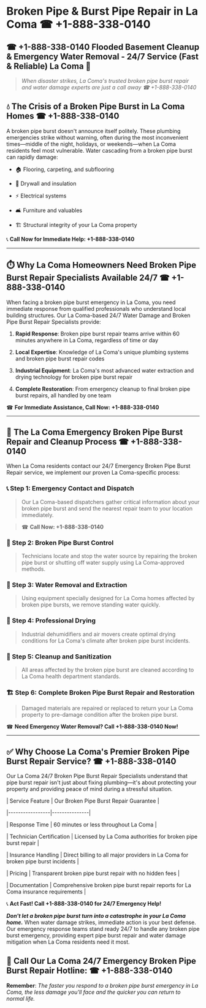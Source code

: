 # Broken Pipe & Burst Pipe Repair in La Coma ☎ +1-888-338-0140  
## ☎ +1-888-338-0140 Flooded Basement Cleanup & Emergency Water Removal - 24/7 Service (Fast & Reliable) La Coma 🚨  

> *When disaster strikes, La Coma's trusted broken pipe burst repair and water damage experts are just a call away ☎ +1-888-338-0140*  

## 💧 The Crisis of a Broken Pipe Burst in La Coma Homes ☎ +1-888-338-0140  

A broken pipe burst doesn't announce itself politely. These plumbing emergencies strike without warning, often during the most inconvenient times—middle of the night, holidays, or weekends—when La Coma residents feel most vulnerable. Water cascading from a broken pipe burst can rapidly damage:  

* 🏠 Flooring, carpeting, and subflooring  
* 🧱 Drywall and insulation  
* ⚡ Electrical systems  
* 🛋️ Furniture and valuables  
* 🏗️ Structural integrity of your La Coma property  

📞 **Call Now for Immediate Help: +1-888-338-0140**  

---  

## ⏱️ Why La Coma Homeowners Need Broken Pipe Burst Repair Specialists Available 24/7 ☎ +1-888-338-0140  

When facing a broken pipe burst emergency in La Coma, you need immediate response from qualified professionals who understand local building structures. Our La Coma-based 24/7 Water Damage and Broken Pipe Burst Repair Specialists provide:  

1. **Rapid Response**: Broken pipe burst repair teams arrive within 60 minutes anywhere in La Coma, regardless of time or day  
2. **Local Expertise**: Knowledge of La Coma's unique plumbing systems and broken pipe burst repair codes  
3. **Industrial Equipment**: La Coma's most advanced water extraction and drying technology for broken pipe burst repair  
4. **Complete Restoration**: From emergency cleanup to final broken pipe burst repairs, all handled by one team  

☎ **For Immediate Assistance, Call Now: +1-888-338-0140**  

---  

## 🔧 The La Coma Emergency Broken Pipe Burst Repair and Cleanup Process ☎ +1-888-338-0140  

When La Coma residents contact our 24/7 Emergency Broken Pipe Burst Repair service, we implement our proven La Coma-specific process:  

### 📞 Step 1: Emergency Contact and Dispatch  
> Our La Coma-based dispatchers gather critical information about your broken pipe burst and send the nearest repair team to your location immediately.  
> ☎ **Call Now: +1-888-338-0140**  

### 🚿 Step 2: Broken Pipe Burst Control  
> Technicians locate and stop the water source by repairing the broken pipe burst or shutting off water supply using La Coma-approved methods.  

### 🌊 Step 3: Water Removal and Extraction  
> Using equipment specially designed for La Coma homes affected by broken pipe bursts, we remove standing water quickly.  

### 💨 Step 4: Professional Drying  
> Industrial dehumidifiers and air movers create optimal drying conditions for La Coma's climate after broken pipe burst incidents.  

### 🧼 Step 5: Cleanup and Sanitization  
> All areas affected by the broken pipe burst are cleaned according to La Coma health department standards.  

### 🏗️ Step 6: Complete Broken Pipe Burst Repair and Restoration  
> Damaged materials are repaired or replaced to return your La Coma property to pre-damage condition after the broken pipe burst.  

☎ **Need Emergency Water Removal? Call +1-888-338-0140 Now!**  

---  

## ✅ Why Choose La Coma's Premier Broken Pipe Burst Repair Service? ☎ +1-888-338-0140  

Our La Coma 24/7 Broken Pipe Burst Repair Specialists understand that pipe burst repair isn't just about fixing plumbing—it's about protecting your property and providing peace of mind during a stressful situation.  

| Service Feature | Our Broken Pipe Burst Repair Guarantee |  
|-----------------|---------------|  
| Response Time | 60 minutes or less throughout La Coma |  
| Technician Certification | Licensed by La Coma authorities for broken pipe burst repair |  
| Insurance Handling | Direct billing to all major providers in La Coma for broken pipe burst incidents |  
| Pricing | Transparent broken pipe burst repair with no hidden fees |  
| Documentation | Comprehensive broken pipe burst repair reports for La Coma insurance requirements |  

📞 **Act Fast! Call +1-888-338-0140 for 24/7 Emergency Help!**  

***Don't let a broken pipe burst turn into a catastrophe in your La Coma home.*** When water damage strikes, immediate action is your best defense. Our emergency response teams stand ready 24/7 to handle any broken pipe burst emergency, providing expert pipe burst repair and water damage mitigation when La Coma residents need it most.  

## 📱 Call Our La Coma 24/7 Emergency Broken Pipe Burst Repair Hotline: ☎ +1-888-338-0140  

**Remember**: *The faster you respond to a broken pipe burst emergency in La Coma, the less damage you'll face and the quicker you can return to normal life.*